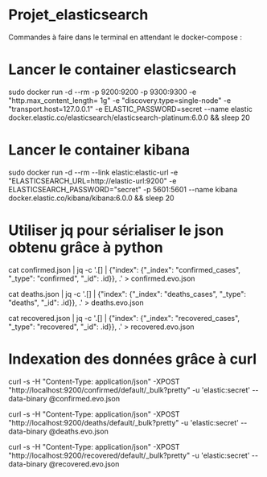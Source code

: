 # Projet_elasticsearch

Commandes à faire dans le terminal en attendant le docker-compose : 

# Lancer le container elasticsearch

sudo docker run -d --rm -p 9200:9200 -p 9300:9300 -e "http.max_content_length= 1g" -e "discovery.type=single-node" -e "transport.host=127.0.0.1" -e ELASTIC_PASSWORD=secret --name elastic docker.elastic.co/elasticsearch/elasticsearch-platinum:6.0.0 && sleep 20

# Lancer le container kibana

sudo docker run -d --rm --link elastic:elastic-url -e "ELASTICSEARCH_URL=http://elastic-url:9200" -e ELASTICSEARCH_PASSWORD="secret" -p 5601:5601 --name kibana docker.elastic.co/kibana/kibana:6.0.0 && sleep 20

# Utiliser jq pour sérialiser le json obtenu grâce à python

cat confirmed.json | jq -c '.[] | {"index": {"_index": "confirmed_cases", "_type": "confirmed", "_id": .id}}, .' > confirmed.evo.json

cat deaths.json | jq -c '.[] | {"index": {"_index": "deaths_cases", "_type": "deaths", "_id": .id}}, .' > deaths.evo.json

cat recovered.json | jq -c '.[] | {"index": {"_index": "recovered_cases", "_type": "recovered", "_id": .id}}, .' > recovered.evo.json

# Indexation des données grâce à curl

curl -s -H "Content-Type: application/json" -XPOST "http://localhost:9200/confirmed/default/_bulk?pretty" -u 'elastic:secret' --data-binary @confirmed.evo.json

curl -s -H "Content-Type: application/json" -XPOST "http://localhost:9200/deaths/default/_bulk?pretty" -u 'elastic:secret' --data-binary @deaths.evo.json

curl -s -H "Content-Type: application/json" -XPOST "http://localhost:9200/recovered/default/_bulk?pretty" -u 'elastic:secret' --data-binary @recovered.evo.json
